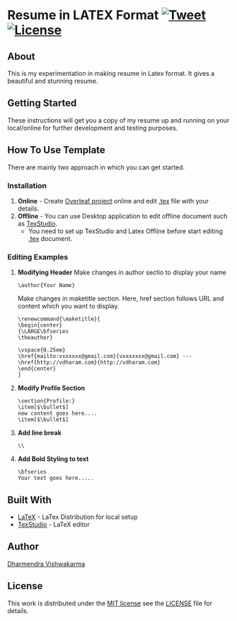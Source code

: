 # Resume in LATEX Format [![Tweet](https://img.shields.io/twitter/url/http/shields.io.svg?style=social)](https://twitter.com/intent/tweet?url=https%3A%2F%2Fgithub.com%2Fdharm18%2Fresume&via=vdharm&text=Get%20your%20own%20beautiful%20and%20stunning%20look%20resume%20in%20Latex%20Format.%20&hashtags=latex-resume-template%2C%20resume-template%2C%20resume%2Ccv) [![License](http://img.shields.io/:license-mit-blue.svg)](http://doge.mit-license.org)

## About

This is my experimentation in making resume in Latex format. It gives a beautiful and stunning resume.

## Getting Started

These instructions will get you a copy of my resume up and running on your local/online for further development and testing purposes.

## How To Use Template

There are mainly two approach in which you can get started.

### Installation
1. **Online** - Create [Overleaf project](https://www.overleaf.com/project) online and edit [.tex](dharmendra_vishwakarma_resume.tex) file with your details.
2. **Offline** - You can use Desktop application to edit offline document such as [TexStudio](https://www.texstudio.org/).
    - You need to set up TexStudio and Latex Offline before start editing [.tex](dharmendra_vishwakarma_resume.tex) document.

### Editing Examples

1. **Modifying Header**
    Make changes in author sectio to display your name
    ```
    \author{Your Name}
    ```
    Make changes in maketitle section. Here, href section follows URL and content which you want to display. 
    ```
    \renewcommand{\maketitle}{
    \begin{center}
    {\LARGE\bfseries
    \theauthor}

    \vspace{0.25em}
    \href{mailto:vxxxxxx@gmail.com}{vxxxxxxx@gmail.com} --- \href{http://vdharam.com}{http://vdharam.com}
    \end{center}	
    }

    ```
2. **Modify Profile Section**
    ```
    \section{Profile:}
    \item[$\bullet$]
    new content goes here....
    \item[$\bullet$]
    ```

3. **Add line break**
    ```
    \\
    ```
4. **Add Bold Styling to text**
    ```
    \bfseries
    Your text goes here.....
    ```

## Built With

* [LaTeX](https://www.latex-project.org/) - LaTex Distribution for local setup
* [TexStudio](https://www.texstudio.org) - LaTeX editor

## Author
[Dharmendra Vishwakarma](http://vdharam.com)

## License
This work is distributed under the [MIT license](https://opensource.org/licenses/MIT) see the [LICENSE](LICENSE) file for details.